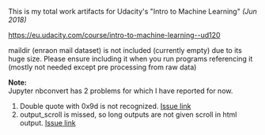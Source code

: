 This is my total work artifacts for Udacity's "Intro to Machine Learning" _(Jun 2018)_

https://eu.udacity.com/course/intro-to-machine-learning--ud120

maildir (enraon mail dataset) is not included (currently empty) due to its huge size. Please ensure including it when you run programs referencing it (mostly not needed except pre processing from raw data)

**Note:**  
Jupyter nbconvert has 2 problems for which I have reported for now.
1. Double quote with 0x9d is not recognized. [Issue link](https://github.com/ipython/ipython/issues/11222)
2. output_scroll is missed, so long outputs are not given scroll in html output. [Issue link](https://github.com/jupyter/help/issues/391)